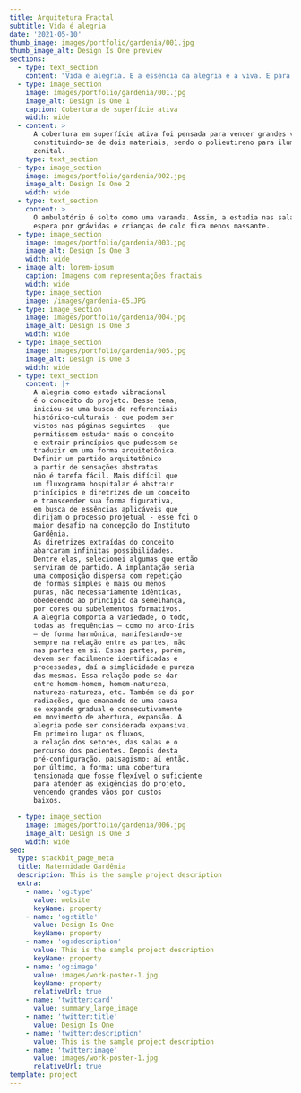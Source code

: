 ```yaml
---
title: Arquitetura Fractal
subtitle: Vida é alegria
date: '2021-05-10'
thumb_image: images/portfolio/gardenia/001.jpg
thumb_image_alt: Design Is One preview
sections:
  - type: text_section
    content: "Vida é alegria. E a essência da alegria é a viva. E para trazer vida tentamos imitar a natureza usando um de seus princípios fundamentais de crescimento: a geometria fractal. Hospitais crescem e precisam se adaptar constantemente, portanto, a estrutura modular pensada não amarra a volumetria a uma forma final pronta, já que é constituída de células autosimilares.\_O partido foi a otimização de fluxos, unindo as células hexagonais e adaptando-as.\_\n"
  - type: image_section
    image: images/portfolio/gardenia/001.jpg
    image_alt: Design Is One 1
    caption: Cobertura de superfície ativa
    width: wide
  - content: >
      A cobertura em superfície ativa foi pensada para vencer grandes vãos,
      constituindo-se de dois materiais, sendo o polieutireno para iluminação
      zenital.
    type: text_section
  - type: image_section
    image: images/portfolio/gardenia/002.jpg
    image_alt: Design Is One 2
    width: wide
  - type: text_section
    content: >
      O ambulatório é solto como uma varanda. Assim, a estadia nas salas de
      espera por grávidas e crianças de colo fica menos massante. 
  - type: image_section
    image: images/portfolio/gardenia/003.jpg
    image_alt: Design Is One 3
    width: wide
  - image_alt: lorem-ipsum
    caption: Imagens com representações fractais
    width: wide
    type: image_section
    image: /images/gardenia-05.JPG
  - type: image_section
    image: images/portfolio/gardenia/004.jpg
    image_alt: Design Is One 3
    width: wide
  - type: image_section
    image: images/portfolio/gardenia/005.jpg
    image_alt: Design Is One 3
    width: wide
  - type: text_section
    content: |+
      A alegria como estado vibracional
      é o conceito do projeto. Desse tema,
      iniciou-se uma busca de referenciais
      histórico-culturais - que podem ser
      vistos nas páginas seguintes - que
      permitissem estudar mais o conceito
      e extrair princípios que pudessem se
      traduzir em uma forma arquitetônica.
      Definir um partido arquitetônico
      a partir de sensações abstratas
      não é tarefa fácil. Mais difícil que
      um fluxograma hospitalar é abstrair
      prinícipios e diretrizes de um conceito
      e transcender sua forma figurativa,
      em busca de essências aplicáveis que
      dirijam o processo projetual - esse foi o
      maior desafio na concepção do Instituto
      Gardênia.
      As diretrizes extraídas do conceito
      abarcaram infinitas possibilidades.
      Dentre elas, selecionei algumas que então
      serviram de partido. A implantação seria
      uma composição dispersa com repetição
      de formas simples e mais ou menos
      puras, não necessariamente idênticas,
      obedecendo ao princípio da semelhança,
      por cores ou subelementos formativos.
      A alegria comporta a variedade, o todo,
      todas as frequências – como no arco-íris
      – de forma harmônica, manifestando-se
      sempre na relação entre as partes, não
      nas partes em si. Essas partes, porém,
      devem ser facilmente identificadas e
      processadas, daí a simplicidade e pureza
      das mesmas. Essa relação pode se dar
      entre homem-homem, homem-natureza,
      natureza-natureza, etc. Também se dá por
      radiações, que emanando de uma causa
      se expande gradual e consecutivamente
      em movimento de abertura, expansão. A
      alegria pode ser considerada expansiva.
      Em primeiro lugar os fluxos,
      a relação dos setores, das salas e o
      percurso dos pacientes. Depois desta
      pré-configuração, paisagismo; aí então,
      por último, a forma: uma cobertura
      tensionada que fosse flexível o suficiente
      para atender as exigências do projeto,
      vencendo grandes vãos por custos
      baixos.

  - type: image_section
    image: images/portfolio/gardenia/006.jpg
    image_alt: Design Is One 3
    width: wide
seo:
  type: stackbit_page_meta
  title: Maternidade Gardênia
  description: This is the sample project description
  extra:
    - name: 'og:type'
      value: website
      keyName: property
    - name: 'og:title'
      value: Design Is One
      keyName: property
    - name: 'og:description'
      value: This is the sample project description
      keyName: property
    - name: 'og:image'
      value: images/work-poster-1.jpg
      keyName: property
      relativeUrl: true
    - name: 'twitter:card'
      value: summary_large_image
    - name: 'twitter:title'
      value: Design Is One
    - name: 'twitter:description'
      value: This is the sample project description
    - name: 'twitter:image'
      value: images/work-poster-1.jpg
      relativeUrl: true
template: project
---
```

